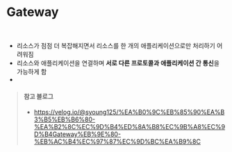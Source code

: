 # Gateway

<br>



- 리소스가 점점 더 복잡해지면서 리소스를 한 개의 애플리케이션으로만 처리하기 어려워짐
- 리소스와 애플리케이션을 연결하며 **서로 다른 프로토콜과 애플리케이션 간 통신**을 가능하게 함
- 





































> #### 참고 블로그
>
> - https://velog.io/@syoung125/%EA%B0%9C%EB%85%90%EA%B3%B5%EB%B6%80-%EA%B2%8C%EC%9D%B4%ED%8A%B8%EC%9B%A8%EC%9D%B4Gateway%EB%9E%80-%EB%AC%B4%EC%97%87%EC%9D%BC%EA%B9%8C
